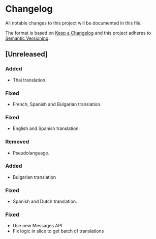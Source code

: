 # Changelog

All notable changes to this project will be documented in this file.

The format is based on [Keep a Changelog](http://keepachangelog.com/en/1.0.0/)
and this project adheres to [Semantic Versioning](http://semver.org/spec/v2.0.0.html).

## [Unreleased]

### Added
- Thai translation.

### Fixed 
- French, Spanish and Bulgarian translation.

### Fixed
- English and Spanish translation.

### Removed
- Pseudolanguage.

### Added
- Bulgarian translation

### Fixed
- Spanish and Dutch translation.

### Fixed
- Use new Messages API
- Fix logic in slice to get batch of translations
